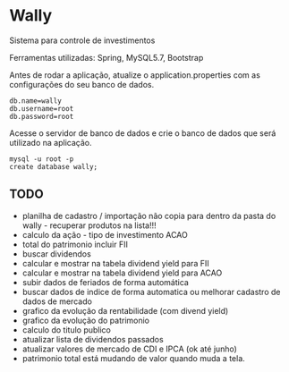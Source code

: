 # Wally
Sistema para controle de investimentos

Ferramentas utilizadas: Spring, MySQL5.7, Bootstrap

Antes de rodar a aplicação, atualize o application.properties com as configurações do seu banco de dados.
```
db.name=wally
db.username=root
db.password=root
```

Acesse o servidor de banco de dados e crie o banco de dados que será utilizado na aplicação. 
```
mysql -u root -p 
create database wally;
```

## TODO

- planilha de cadastro / importação não copia para dentro da pasta do wally - recuperar produtos na lista!!!
- calculo da ação - tipo de investimento ACAO
- total do patrimonio incluir FII 
- buscar dividendos
- calcular e mostrar na tabela dividend yield para FII
- calcular e mostrar na tabela dividend yield para ACAO
- subir dados de feriados de forma automática
- buscar dados de indice de forma automatica ou melhorar cadastro de dados de mercado
- grafico da evolução da rentabilidade (com divend yield)
- grafico da evolução do patrimonio
- calculo do titulo publico
- atualizar lista de dividendos passados
- atualizar valores de mercado de CDI e IPCA (ok até junho)
- patrimonio total está mudando de valor quando muda a tela.
